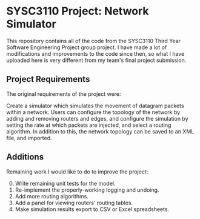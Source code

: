SYSC3110 Project: Network Simulator
===================================

This repository contains all of the code from the SYSC3110 Third Year Software Engineering Project group project. I have made a lot of modifications and improvements to the code since then, so what I have uploaded here is very different from my team's final project submission.

Project Requirements
--------------------

The original requirements of the project were:

Create a simulator which simulates the movement of datagram packets within a network. Users can configure the topology of the network by adding and removing routers and edges, and configure the simulation by setting the rate at which packets are injected, and select a routing algorithm.
In addition to this, the network topology can be saved to an XML file, and imported.

Additions
---------

Remaining work I would like to do to improve the project:

0. Write remaining unit tests for the model.
0. Re-implement the properly-working logging and undoing.
0. Add more routing algorithms.
0. Add a panel for viewing routers' routing tables.
0. Make simulation results export to CSV or Excel spreadsheets.

